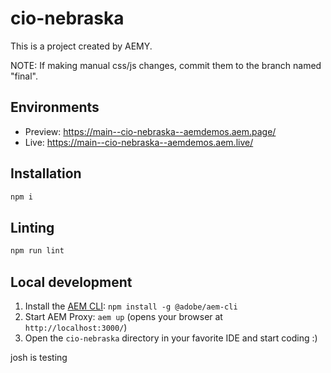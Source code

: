 # cio-nebraska

This is a project created by AEMY.

NOTE:  If making manual css/js changes, commit them to the branch named "final".

## Environments

- Preview: https://main--cio-nebraska--aemdemos.aem.page/
- Live: https://main--cio-nebraska--aemdemos.aem.live/

## Installation

```sh
npm i
```

## Linting

```sh
npm run lint
```

## Local development

1. Install the [AEM CLI](https://github.com/adobe/helix-cli): `npm install -g @adobe/aem-cli`
1. Start AEM Proxy: `aem up` (opens your browser at `http://localhost:3000/`)
1. Open the `cio-nebraska` directory in your favorite IDE and start coding :)

josh is testing